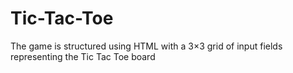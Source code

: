 # Tic-Tac-Toe
The game is structured using HTML with a 3×3 grid of input fields representing the Tic Tac Toe board
